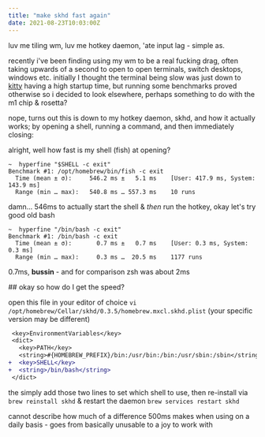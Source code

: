 ```yaml
---
title: "make skhd fast again"
date: 2021-08-23T10:03:00Z
---
```


luv me tiling wm, luv me hotkey daemon, 'ate input lag - simple as.

recently i've been finding using my wm to be a real fucking drag,
often taking upwards of a second to open to open terminals, switch desktops, windows etc.
initially I thought the terminal being slow was just down to [kitty](https://github.com/kovidgoyal/kitty)
having a high startup time, but running some benchmarks proved otherwise so i
decided to look elsewhere, perhaps something to do with the m1 chip & rosetta?

nope, turns out this is down to my hotkey daemon, skhd, and how it actually works; by opening a shell,
running a command, and then immediately closing:

alright, well how fast is my shell (fish) at opening?

```shell
~  hyperfine "$SHELL -c exit"
Benchmark #1: /opt/homebrew/bin/fish -c exit
  Time (mean ± σ):     546.2 ms ±   5.1 ms    [User: 417.9 ms, System: 143.9 ms]
  Range (min … max):   540.8 ms … 557.3 ms    10 runs
```

damn... 546ms to actually start the shell & _then_ run the hotkey, okay let's try
good old bash

```shell
~  hyperfine "/bin/bash -c exit"
Benchmark #1: /bin/bash -c exit
  Time (mean ± σ):       0.7 ms ±   0.7 ms    [User: 0.3 ms, System: 0.3 ms]
  Range (min … max):     0.3 ms …  20.5 ms    1177 runs
```

0.7ms, **bussin** - and for comparison zsh was about 2ms

## okay so how do I get the speed?

open this file in your editor of choice `vi /opt/homebrew/Cellar/skhd/0.3.5/homebrew.mxcl.skhd.plist`
(your specific version may be different)

```diff
 <key>EnvironmentVariables</key>
 <dict>
   <key>PATH</key>
   <string>#{HOMEBREW_PREFIX}/bin:/usr/bin:/bin:/usr/sbin:/sbin</string>
+  <key>SHELL</key>
+  <string>/bin/bash</string>
 </dict>
```

the simply add those two lines to set which shell to use, then re-install via
`brew reinstall skhd` & restart the daemon `brew services restart skhd`

cannot describe how much of a difference 500ms makes when using on a daily basis -
goes from basically unusable to a joy to work with
